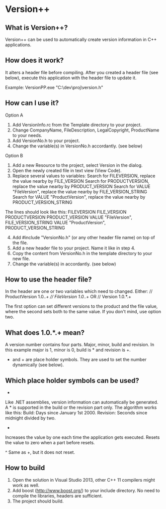 Version++
=========

What is Version++?
------------------

Version++ can be used to automatically create version information in C++ applications.

How does it work?
-----------------

It alters a header file before compiling. After you created a header file (see below), execute this application
with the header file to update it.

Example:
VersionPP.exe "C:\dev\proj\version.h"

How can I use it?
-----------------

Option A
1. Add VersionInfo.rc from the Template directory to your project.
2. Change CompanyName, FileDescription, LegalCopyright, ProductName to your needs.
3. Add VersionNo.h to your project.
3. Change the variable(s) in VersionNo.h accordantly. (see below)

Option B 
1. Add a new Resource to the project, select Version in the dialog.
2. Open the newly created file in text view (View Code).
3. Replace several values to variables:
Search for FILEVERSION, replace the value nearby by FILE_VERSION
Search for PRODUCTVERSION, replace the value nearby by PRODUCT_VERSION
Search for VALUE "FileVersion", replace the value nearby by FILE_VERSION_STRING
Search for VALUE "ProductVersion", replace the value nearby by PRODUCT_VERSION_STRING

The lines should look like this:
FILEVERSION FILE_VERSION
PRODUCTVERSION PRODUCT_VERSION
VALUE "FileVersion", FILE_VERSION_STRING
VALUE "ProductVersion", PRODUCT_VERSION_STRING

4. Add #include "VersionNo.h" (or any other header file name) on top of the file.
5. Add a new header file to your project. Name it like in step 4.
6. Copy the content from VersionNo.h in the template directory to your new file.
7. Change the variable(s) in accordantly. (see below)

How to use the header file?
---------------------------

In the header are one or two variables which need to changed. Either:
// ProductVersion 1.0.*.+
// FileVersion 1.0.*.+
OR
// Version 1.0.*.+

The first option can set different versions to the product and the file value, where the second sets both to the same value. If you don't mind, use option two.

What does 1.0.*.+ mean?
-----------------------

A version number contains four parts. Major, minor, build and revision. In this example major is 1, minor is 0, build is * and revision is +.
* and + are place holder symbols. They are used to set the number dynamically (see below).

Which place holder symbols can be used?
---------------------------------------
*
Like .NET assemblies, version information can automatically be generated. A * is supported in the build or the revision part only.
The algorithm works like this:
Build: Days since January 1st 2000.
Revision: Seconds since midnight divided by two.

+
Increases the value by one each time the application gets executed. Resets the value to zero when a part before resets.

^
Same as +, but it does not reset.

How to build
------------

1. Open the solution in Visual Studio 2013, other C++ 11 compilers might work as well.
2. Add boost (http://www.boost.org/) to your include directory. No need to compile the libraries, headers are sufficient.
3. The project should build.